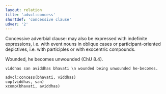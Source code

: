```yaml
---
layout: relation
title: 'advcl:concess'
shortdef: 'concessive clause'
udver: '2'
---
```


Concessive adverbial clause: may also be expressed with indefinite expressions, i.e. with event nouns in oblique cases or participant-oriented depictives, i.e. with participles or with exocentric compounds.

Wounded, he becomes unwounded (ChU 8.4).
~~~ sdparse
viddhas san aviddhas bhavati \n wounded being unwounded he-becomes.

advcl:concess(bhavati, viddhas)
cop(viddhas, san)
xcomp(bhavati, aviddhas)
~~~